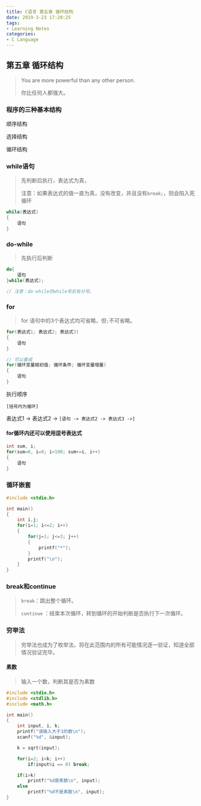 ```yaml
---
title: C语言 第五章 循环结构
date: 2019-3-23 17:20:25
tags:
- Learning Notes
categories:
- C Language
---
```


## 第五章 循环结构

> You are more powerful than any other person.
>
> 你比任何人都强大。

### 程序的三种基本结构

顺序结构

选择结构

循环结构

### while语句

> 先判断后执行，表达式为真，
>
> 注意：如果表达式的值一直为真，没有改变，并且没有`break;`，则会陷入死循环

```c
while(表达式)
{
    语句
} 
```

### do-while

> 先执行后判断

```c
do{
    语句
}while(表达式);

// 注意：do-while的while号后有分号。
```

### for

> for 语句中的3个表达式均可省略，但`;`不可省略。

```c
for(表达式1; 表达式2; 表达式3)
{
    语句
}

// 可以看成
for(循环变量赋初值; 循环条件; 循环变量增量)
{
	语句
}
```

执行顺序

`[括号内为循环]`

表达式1 -> 表达式2 -> `[语句 -> 表达式2 -> 表达式3 ->]`

#### for循环内还可以使用逗号表达式

```c
int sum, i;
for(sum=0, i=0; i<100; sum+=i, i++)
{
    语句
}
```

### 循环嵌套

```c
#include <stdio.h>

int main()
{
    int i,j;
    for(i=1; i<=2; i++)
    {
        for(j=1; j<=3; j++)
        {
			printf("*");
        }
        printf("\n");
    }
}
```

### break和continue

> `break`：跳出整个循环。
>
> `continue` ：结束本次循环，转到循环的开始判断是否执行下一次循环。

### 穷举法

> 穷举法也成为了枚举法，将在此范围内的所有可能情况逐一验证，知道全部情况验证完毕。

#### 素数

> 输入一个数，判断其是否为素数

```c
#include <stdio.h>
#include <stdlib.h>
#include <math.h>

int main()
{
    int input, i, k;
	printf("请输入大于1的数\n");
	scanf("%d", &input);

	k = sqrt(input);

	for(i=2; i<k; i++)
		if(input%i == 0) break;

	if(i>k)
		printf("%d是素数\n", input);
	else 
		printf("%d不是素数\n", input);
}

```





